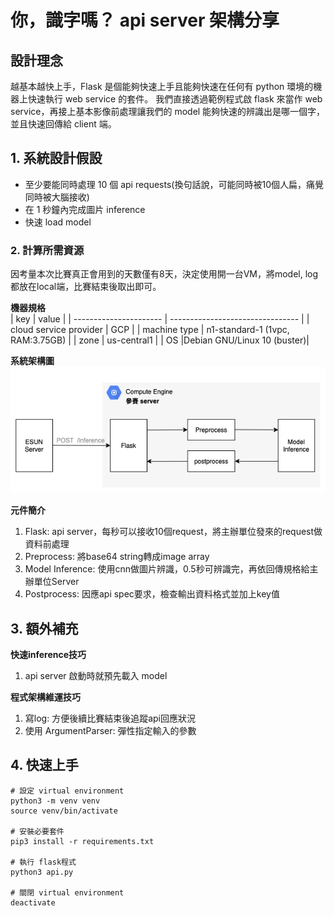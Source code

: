 # 你，識字嗎？ api server 架構分享

## 設計理念

越基本越快上手，Flask 是個能夠快速上手且能夠快速在任何有 python 環境的機器上快速執行 web service 的套件。
我們直接透過範例程式啟 flask 來當作 web service，再接上基本影像前處理讓我們的 model 能夠快速的辨識出是哪一個字，並且快速回傳給 client 端。

## 1. 系統設計假設
- 至少要能同時處理 10 個 api requests(換句話說，可能同時被10個人扁，痛覺同時被大腦接收)
- 在 1 秒鐘內完成圖片 inference
- 快速 load model 

### 2. 計算所需資源
因考量本次比賽真正會用到的天數僅有8天，決定使用開一台VM，將model, log都放在local端，比賽結束後取出即可。

**機器規格**  
|          key           |         value                         |
| ---------------------- | -------------------------------- |
| cloud service provider | GCP                              |
| machine type           | n1-standard-1 (1vpc, RAM:3.75GB) |
| zone                   | us-central1                      |
| OS                     |Debian GNU/Linux 10 (buster)|

**系統架構圖** 
![api_infra](assets/api_infra.png)

**元件簡介** 
1. Flask: api server，每秒可以接收10個request，將主辦單位發來的request做資料前處理
2. Preprocess: 將base64 string轉成image array
3. Model Inference: 使用cnn做圖片辨識，0.5秒可辨識完，再依回傳規格給主辦單位Server
4. Postprocess: 因應api spec要求，檢查輸出資料格式並加上key值

## 3. 額外補充
**快速inference技巧**
1. api server 啟動時就預先載入 model

**程式架構維運技巧**
1. 寫log: 方便後續比賽結束後追蹤api回應狀況
2. 使用 ArgumentParser: 彈性指定輸入的參數

## 4. 快速上手
```sh=
# 設定 virtual environment
python3 -m venv venv
source venv/bin/activate

# 安裝必要套件
pip3 install -r requirements.txt

# 執行 flask程式
python3 api.py

# 關閉 virtual environment
deactivate
```